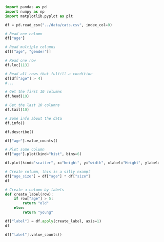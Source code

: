 ```python
import pandas as pd
import numpy as np
import matplotlib.pyplot as plt

```


```python
df = pd.read_csv("../data/cats.csv", index_col=0)
```


```python
# Read one column
df["age"]
```


```python
# Read multiple columns
df[["age", "gender"]]


```


```python
# Read one row
df.loc[113]
```


```python
# Read all rows that fulfill a condition
df[df["age"] > 4]
#...
```


```python
# Get the first 10 columns
df.head(10)
```


```python
# Get the last 10 columns
df.tail(10)
```


```python
# Some info about the data
df.info()
```


```python
df.describe()
```


```python
df["age"].value_counts()
```


```python
# Plot some column
df["age"].plot(kind="hist", bins=6)
```


```python
df.plot(kind="scatter", x="height", y="width", xlabel="Height", ylabel="Width")
```


```python
# Create column, this is a silly exampl
df["age_size"] = df["age"] * df["size"]
df
```



```python
# Create a column by labels
def create_label(row):
    if row["age"] > 5:
        return "old"
    else:
        return "young"

df["label"] = df.apply(create_label, axis=1)
df
```


```python
df["label"].value_counts()
```
